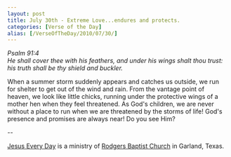 ```yaml
---
layout: post
title: July 30th - Extreme Love...endures and protects.
categories: [Verse of the Day]
alias: [/VerseOfTheDay/2010/07/30/]
---
```


_Psalm 91:4  
He shall cover thee with his feathers, and under his wings shalt
thou trust: his truth shall be thy shield and buckler._

When a summer storm suddenly appears and catches us outside, we run
for shelter to get out of the wind and rain. From the vantage point of
heaven, we look like little chicks, running under the protective wings
of a mother hen when they feel threatened. As God's children, we are
never without a place to run when we are threatened by the storms of
life! God's presence and promises are always near! Do you see Him?

 --

<a href=http://jesuseveryday.net>Jesus Every Day</a> is a ministry of <a href=http://rodgersbaptist.net>Rodgers Baptist Church</a> in Garland, Texas.
